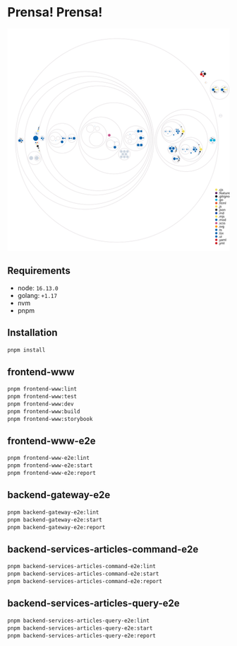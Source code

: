 # Prensa! Prensa!

![Diagram](./static/workspace-diagram.svg)

## Requirements

-  node: `16.13.0`
-  golang: `+1.17`
-  nvm
-  pnpm

## Installation

```bash
pnpm install
```

## frontend-www

```bash
pnpm frontend-www:lint
pnpm frontend-www:test
pnpm frontend-www:dev
pnpm frontend-www:build
pnpm frontend-www:storybook
```

## frontend-www-e2e

```bash
pnpm frontend-www-e2e:lint
pnpm frontend-www-e2e:start
pnpm frontend-www-e2e:report
```

## backend-gateway-e2e

```bash
pnpm backend-gateway-e2e:lint
pnpm backend-gateway-e2e:start
pnpm backend-gateway-e2e:report
```

## backend-services-articles-command-e2e

```bash
pnpm backend-services-articles-command-e2e:lint
pnpm backend-services-articles-command-e2e:start
pnpm backend-services-articles-command-e2e:report
```

## backend-services-articles-query-e2e

```bash
pnpm backend-services-articles-query-e2e:lint
pnpm backend-services-articles-query-e2e:start
pnpm backend-services-articles-query-e2e:report
```
